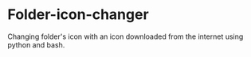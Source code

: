 # Folder-icon-changer
Changing folder's icon with an icon downloaded from the internet using python and bash.
